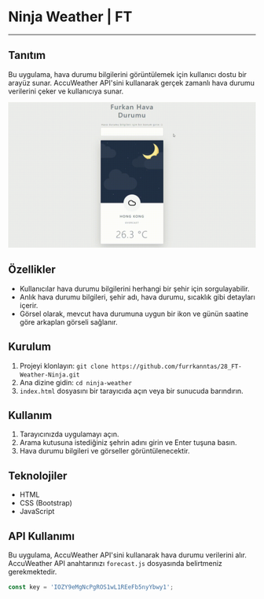 # Ninja Weather | FT
---
## Tanıtım

Bu uygulama, hava durumu bilgilerini görüntülemek için kullanıcı dostu bir arayüz sunar. AccuWeather API'sini kullanarak gerçek zamanlı hava durumu verilerini çeker ve kullanıcıya sunar.

![uygulama ornegi](/img/weatherFt.gif)

## Özellikler

- Kullanıcılar hava durumu bilgilerini herhangi bir şehir için sorgulayabilir.
- Anlık hava durumu bilgileri, şehir adı, hava durumu, sıcaklık gibi detayları içerir.
- Görsel olarak, mevcut hava durumuna uygun bir ikon ve günün saatine göre arkaplan görseli sağlanır.

## Kurulum

1. Projeyi klonlayın: `git clone https://github.com/furrkanntas/28_FT-Weather-Ninja.git`
2. Ana dizine gidin: `cd ninja-weather`
3. `index.html` dosyasını bir tarayıcıda açın veya bir sunucuda barındırın.

## Kullanım

1. Tarayıcınızda uygulamayı açın.
2. Arama kutusuna istediğiniz şehrin adını girin ve Enter tuşuna basın.
3. Hava durumu bilgileri ve görseller görüntülenecektir.

## Teknolojiler

- HTML
- CSS (Bootstrap)
- JavaScript

## API Kullanımı

Bu uygulama, AccuWeather API'sini kullanarak hava durumu verilerini alır. AccuWeather API anahtarınızı `forecast.js` dosyasında belirtmeniz gerekmektedir.

```javascript
const key = 'IOZY9eMgNcPgROS1wL1REeFb5nyYbwy1';
